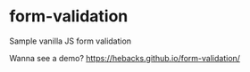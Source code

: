 # form-validation
Sample vanilla JS form validation

Wanna see a demo? https://hebacks.github.io/form-validation/
